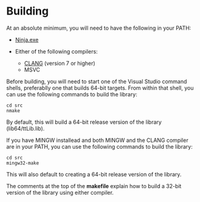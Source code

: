 # Building

At an absolute minimum, you will need to have the following in your PATH:

- [Ninja.exe](https://github.com/ninja-build/ninja)

- Either of the following compilers:
  - [CLANG](https://clang.llvm.org/) (version 7 or higher)
  - MSVC

Before building, you will need to start one of the Visual Studio command shells, preferablly one that builds 64-bit targets. From within that shell, you can use the following commands to build the library:

	cd src
	nmake

By default, this will build a 64-bit release version of the library (lib64/ttLib.lib).

If you have MINGW installead and both MINGW and the CLANG compiler are in your PATH, you can use the following commands to build the library:

	cd src
	mingw32-make

This will also default to creating a 64-bit release version of the library.

The comments at the top of the **makefile** explain how to build a 32-bit version of the library using either compiler.
